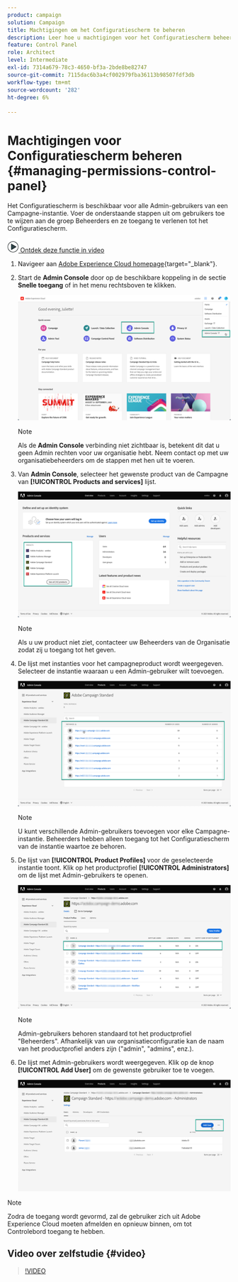 ```yaml
---
product: campaign
solution: Campaign
title: Machtigingen om het Configuratiescherm te beheren
description: Leer hoe u machtigingen voor het Configuratiescherm beheert
feature: Control Panel
role: Architect
level: Intermediate
exl-id: 7314a679-78c3-4650-bf3a-2bde8be82747
source-git-commit: 7115dac6b3a4cf002979fba36113b98507fdf3db
workflow-type: tm+mt
source-wordcount: '282'
ht-degree: 6%

---
```


# Machtigingen voor Configuratiescherm beheren {#managing-permissions-control-panel}

Het Configuratiescherm is beschikbaar voor alle Admin-gebruikers van een Campagne-instantie. Voer de onderstaande stappen uit om gebruikers toe te wijzen aan de groep Beheerders en ze toegang te verlenen tot het Configuratiescherm.

![](assets/do-not-localize/how-to-video.png)[ Ontdek deze functie in video](../../discover/using/managing-permissions.md#video)

1. Navigeer aan [Adobe Experience Cloud homepage](https://experiencecloud.adobe.com/){target=&quot;_blank&quot;}.

1. Start de **Admin Console** door op de beschikbare koppeling in de sectie **Snelle toegang** of in het menu rechtsboven te klikken.

   ![](assets/do-not-localize/control_panel_admin-console.png)

   >[!NOTE]
   >
   >Als de **Admin Console** verbinding niet zichtbaar is, betekent dit dat u geen Admin rechten voor uw organisatie hebt. Neem contact op met uw organisatiebeheerders om de stappen met hen uit te voeren.

1. Van **Admin Console**, selecteer het gewenste product van de Campagne van **[!UICONTROL Products and services]** lijst.

   ![](assets/do-not-localize/control_panel_product-list.png)

   >[!NOTE]
   >
   >Als u uw product niet ziet, contacteer uw Beheerders van de Organisatie zodat zij u toegang tot het geven.

1. De lijst met instanties voor het campagneproduct wordt weergegeven. Selecteer de instantie waaraan u een Admin-gebruiker wilt toevoegen.

   ![](assets/do-not-localize/control_panel_add_user_4.png)

   >[!NOTE]
   >
   >U kunt verschillende Admin-gebruikers toevoegen voor elke Campagne-instantie. Beheerders hebben alleen toegang tot het Configuratiescherm van de instantie waartoe ze behoren.

1. De lijst van **[!UICONTROL Product Profiles]** voor de geselecteerde instantie toont. Klik op het productprofiel **[!UICONTROL Administrators]** om de lijst met Admin-gebruikers te openen.

   ![](assets/do-not-localize/control_panel_add_user_5.png)

   >[!NOTE]
   >
   >Admin-gebruikers behoren standaard tot het productprofiel &quot;Beheerders&quot;. Afhankelijk van uw organisatieconfiguratie kan de naam van het productprofiel anders zijn (&quot;admin&quot;, &quot;admins&quot;, enz.).

1. De lijst met Admin-gebruikers wordt weergegeven. Klik op de knop **[!UICONTROL Add User]** om de gewenste gebruiker toe te voegen.

   ![](assets/do-not-localize/control_panel_add_user_6.png)

>[!NOTE]
>
>Zodra de toegang wordt gevormd, zal de gebruiker zich uit Adobe Experience Cloud moeten afmelden en opnieuw binnen, om tot Controlebord toegang te hebben.

## Video over zelfstudie {#video}

>[!VIDEO](https://video.tv.adobe.com/v/27147?quality=12)
